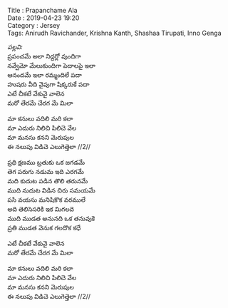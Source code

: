 ﻿﻿Title : Prapanchame Ala  
Date : 2019-04-23 19:20  
Category : Jersey  
Tags: Anirudh Ravichander, Krishna Kanth, Shashaa Tirupati, Inno Genga 

_పల్లవి:_   
ప్రపంచమే అలా నిద్దర్లో వుందిగా   
నవ్వేమో మేలుకుందిగా  పెదాలపై ఇలా  
ఆనందమే ఇలా రమ్మందిలే పదా  
హుషరు వీది వైపుగా షిక్కరుకే పదా  
ఎటే చీకటే వేకువై వాలెన  
మరో తేరమే చేరగ మే మిలా   

మా కనులు వదిలి మరి కలా  
మా ఎదురు నిలిచి పిలిచె వేల   
మా మనసు కనని మెరుపుల  
ఈ నలుపు విడిచె ఎలుగెత్తెలా   //2//

ప్రథి క్షణము బ్రతుకు ఒక జగడమే  
తెగ పరుగు నడుమ ఇది ఎరగమే   
మది కుదుట పడిన తొలి తరునమే  
ముది నుదుట విడిన చిరు సమయమే   
పసి వయసు మనిషికొక వరములే  
అది తెలిసెసరికి ఇక మిగలదె   
ముది ముడత అనునది ఒక తనువుకె  
ప్రతి ముడత వెనుక గలదొక కధే  

ఎటే చీకటే వేకువై వాలెన  
మరో తేరమే చేరగ మే మిలా   

మా కనులు వదిలి మరి కలా  
మా ఎదురు నిలిచి పిలిచె వేల   
మా మనసు కనని మెరుపుల  
ఈ నలుపు విడిచె ఎలుగెత్తెలా   //2//

 
